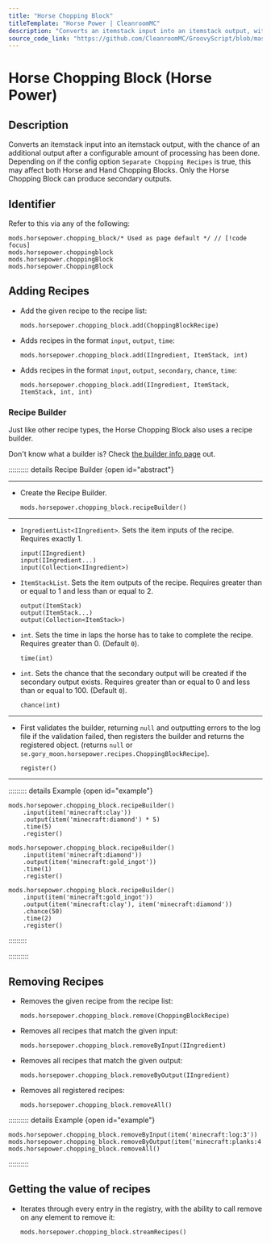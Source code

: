 ```yaml
---
title: "Horse Chopping Block"
titleTemplate: "Horse Power | CleanroomMC"
description: "Converts an itemstack input into an itemstack output, with the chance of an additional output after a configurable amount of processing has been done. Depending on if the config option `Separate Chopping Recipes` is true, this may affect both Horse and Hand Chopping Blocks. Only the Horse Chopping Block can produce secondary outputs."
source_code_link: "https://github.com/CleanroomMC/GroovyScript/blob/master/src/main/java/com/cleanroommc/groovyscript/compat/mods/horsepower/ChoppingBlock.java"
---
```


# Horse Chopping Block (Horse Power)

## Description

Converts an itemstack input into an itemstack output, with the chance of an additional output after a configurable amount of processing has been done. Depending on if the config option `Separate Chopping Recipes` is true, this may affect both Horse and Hand Chopping Blocks. Only the Horse Chopping Block can produce secondary outputs.

## Identifier

Refer to this via any of the following:

```groovy:no-line-numbers {1}
mods.horsepower.chopping_block/* Used as page default */ // [!code focus]
mods.horsepower.choppingblock
mods.horsepower.choppingBlock
mods.horsepower.ChoppingBlock
```


## Adding Recipes

- Add the given recipe to the recipe list:

    ```groovy:no-line-numbers
    mods.horsepower.chopping_block.add(ChoppingBlockRecipe)
    ```

- Adds recipes in the format `input`, `output`, `time`:

    ```groovy:no-line-numbers
    mods.horsepower.chopping_block.add(IIngredient, ItemStack, int)
    ```

- Adds recipes in the format `input`, `output`, `secondary`, `chance`, `time`:

    ```groovy:no-line-numbers
    mods.horsepower.chopping_block.add(IIngredient, ItemStack, ItemStack, int, int)
    ```


### Recipe Builder

Just like other recipe types, the Horse Chopping Block also uses a recipe builder.

Don't know what a builder is? Check [the builder info page](../../getting_started/builder.md) out.

:::::::::: details Recipe Builder {open id="abstract"}

---

- Create the Recipe Builder.

    ```groovy:no-line-numbers
    mods.horsepower.chopping_block.recipeBuilder()
    ```

---

- `IngredientList<IIngredient>`. Sets the item inputs of the recipe. Requires exactly 1.

    ```groovy:no-line-numbers
    input(IIngredient)
    input(IIngredient...)
    input(Collection<IIngredient>)
    ```

- `ItemStackList`. Sets the item outputs of the recipe. Requires greater than or equal to 1 and less than or equal to 2.

    ```groovy:no-line-numbers
    output(ItemStack)
    output(ItemStack...)
    output(Collection<ItemStack>)
    ```

- `int`. Sets the time in laps the horse has to take to complete the recipe. Requires greater than 0. (Default `0`).

    ```groovy:no-line-numbers
    time(int)
    ```

- `int`. Sets the chance that the secondary output will be created if the secondary output exists. Requires greater than or equal to 0 and less than or equal to 100. (Default `0`).

    ```groovy:no-line-numbers
    chance(int)
    ```

---

- First validates the builder, returning `null` and outputting errors to the log file if the validation failed, then registers the builder and returns the registered object. (returns `null` or `se.gory_moon.horsepower.recipes.ChoppingBlockRecipe`).

    ```groovy:no-line-numbers
    register()
    ```

---

::::::::: details Example {open id="example"}
```groovy:no-line-numbers
mods.horsepower.chopping_block.recipeBuilder()
    .input(item('minecraft:clay'))
    .output(item('minecraft:diamond') * 5)
    .time(5)
    .register()

mods.horsepower.chopping_block.recipeBuilder()
    .input(item('minecraft:diamond'))
    .output(item('minecraft:gold_ingot'))
    .time(1)
    .register()

mods.horsepower.chopping_block.recipeBuilder()
    .input(item('minecraft:gold_ingot'))
    .output(item('minecraft:clay'), item('minecraft:diamond'))
    .chance(50)
    .time(2)
    .register()
```

:::::::::

::::::::::

## Removing Recipes

- Removes the given recipe from the recipe list:

    ```groovy:no-line-numbers
    mods.horsepower.chopping_block.remove(ChoppingBlockRecipe)
    ```

- Removes all recipes that match the given input:

    ```groovy:no-line-numbers
    mods.horsepower.chopping_block.removeByInput(IIngredient)
    ```

- Removes all recipes that match the given output:

    ```groovy:no-line-numbers
    mods.horsepower.chopping_block.removeByOutput(IIngredient)
    ```

- Removes all registered recipes:

    ```groovy:no-line-numbers
    mods.horsepower.chopping_block.removeAll()
    ```

:::::::::: details Example {open id="example"}
```groovy:no-line-numbers
mods.horsepower.chopping_block.removeByInput(item('minecraft:log:3'))
mods.horsepower.chopping_block.removeByOutput(item('minecraft:planks:4'))
mods.horsepower.chopping_block.removeAll()
```

::::::::::

## Getting the value of recipes

- Iterates through every entry in the registry, with the ability to call remove on any element to remove it:

    ```groovy:no-line-numbers
    mods.horsepower.chopping_block.streamRecipes()
    ```
